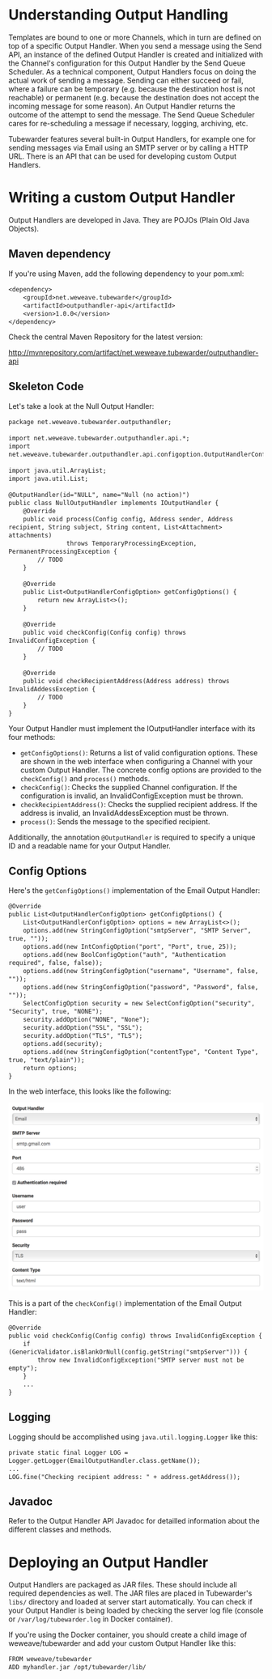 # Understanding Output Handling
Templates are bound to one or more Channels, which in turn are defined on top of a specific Output Handler. When you send a message using the Send API, an instance of the defined Output Handler is created and initialized with the Channel's configuration for this Output Handler by the Send Queue Scheduler. As a technical component, Output Handlers focus on doing the actual work of sending a message. Sending can either succeed or fail, where a failure can be temporary (e.g. because the destination host is not reachable) or permanent (e.g. because the destination does not accept the incoming message for some reason). An Output Handler returns the outcome of the attempt to send the message. The Send Queue Scheduler cares for re-scheduling a message if necessary, logging, archiving, etc.

Tubewarder features several built-in Output Handlers, for example one for sending messages via Email using an SMTP server or by calling a HTTP URL. There is an API that can be used for developing custom Output Handlers.

# Writing a custom Output Handler
Output Handlers are developed in Java. They are POJOs (Plain Old Java Objects).


## Maven dependency
If you're using Maven, add the following dependency to your pom.xml:

```
<dependency>
    <groupId>net.weweave.tubewarder</groupId>
    <artifactId>outputhandler-api</artifactId>
    <version>1.0.0</version>
</dependency>
```

Check the central Maven Repository for the latest version:

http://mvnrepository.com/artifact/net.weweave.tubewarder/outputhandler-api


## Skeleton Code
Let's take a look at the Null Output Handler:

```
package net.weweave.tubewarder.outputhandler;

import net.weweave.tubewarder.outputhandler.api.*;
import net.weweave.tubewarder.outputhandler.api.configoption.OutputHandlerConfigOption;

import java.util.ArrayList;
import java.util.List;

@OutputHandler(id="NULL", name="Null (no action)")
public class NullOutputHandler implements IOutputHandler {
    @Override
    public void process(Config config, Address sender, Address recipient, String subject, String content, List<Attachment> attachments)
                throws TemporaryProcessingException, PermanentProcessingException {
        // TODO
    }

    @Override
    public List<OutputHandlerConfigOption> getConfigOptions() {
        return new ArrayList<>();
    }

    @Override
    public void checkConfig(Config config) throws InvalidConfigException {
        // TODO
    }

    @Override
    public void checkRecipientAddress(Address address) throws InvalidAddessException {
        // TODO
    }
}
```

Your Output Handler must implement the IOutputHandler interface with its four methods:

* ```getConfigOptions()```: Returns a list of valid configuration options. These are shown in the web interface when configuring a Channel with your custom Output Handler. The concrete config options are provided to the ```checkConfig()``` and ```process()``` methods.
* ```checkConfig()```: Checks the supplied Channel configuration. If the configuration is invalid, an InvalidConfigException must be thrown.
* ```checkRecipientAddress()```: Checks the supplied recipient address. If the address is invalid, an InvalidAddessException must be thrown.
* ```process()```: Sends the message to the specified recipient.

Additionally, the annotation ```@OutputHandler``` is required to specify a unique ID and a readable name for your Output Handler.


## Config Options
Here's the ```getConfigOptions()``` implementation of the Email Output Handler:

```
@Override
public List<OutputHandlerConfigOption> getConfigOptions() {
    List<OutputHandlerConfigOption> options = new ArrayList<>();
    options.add(new StringConfigOption("smtpServer", "SMTP Server", true, ""));
    options.add(new IntConfigOption("port", "Port", true, 25));
    options.add(new BoolConfigOption("auth", "Authentication required", false, false));
    options.add(new StringConfigOption("username", "Username", false, ""));
    options.add(new StringConfigOption("password", "Password", false, ""));
    SelectConfigOption security = new SelectConfigOption("security", "Security", true, "NONE");
    security.addOption("NONE", "None");
    security.addOption("SSL", "SSL");
    security.addOption("TLS", "TLS");
    options.add(security);
    options.add(new StringConfigOption("contentType", "Content Type", true, "text/plain"));
    return options;
}
```

In the web interface, this looks like the following:

![Email Configuration Options](img/email-config.png)

This is a part of the ```checkConfig()``` implementation of the Email Output Handler:

```
@Override
public void checkConfig(Config config) throws InvalidConfigException {
    if (GenericValidator.isBlankOrNull(config.getString("smtpServer"))) {
        throw new InvalidConfigException("SMTP server must not be empty");
    }
    ...
}
```

## Logging
Logging should be accomplished using ```java.util.logging.Logger``` like this:

```
private static final Logger LOG = Logger.getLogger(EmailOutputHandler.class.getName());
...
LOG.fine("Checking recipient address: " + address.getAddress());
```

## Javadoc
Refer to the Output Handler API Javadoc for detailled information about the different classes and methods.

# Deploying an Output Handler
Output Handlers are packaged as JAR files. These should include all required dependencies as well. The JAR files are placed in Tubewarder's ```libs/``` directory and loaded at server start automatically. You can check if your Output Handler is being loaded by checking the server log file (console or ```/var/log/tubewarder.log``` in Docker container).

If you're using the Docker container, you should create a child image of weweave/tubewarder and add your custom Output Handler like this:

```
FROM weweave/tubewarder
ADD myhandler.jar /opt/tubewarder/lib/
```

